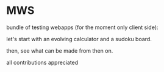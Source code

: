 # MWS
bundle of testing webapps (for the moment only client side):

  let's start with an evolving calculator and a sudoku board.

  then, see what can be made from then on.



all contributions appreciated
